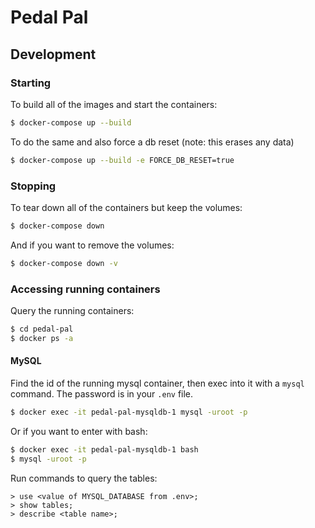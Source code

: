 # Pedal Pal

## Development

### Starting

To build all of the images and start the containers:
```bash
$ docker-compose up --build
```

To do the same and also force a db reset (note: this erases any data)
```bash
$ docker-compose up --build -e FORCE_DB_RESET=true
```

### Stopping

To tear down all of the containers but keep the volumes:
```bash
$ docker-compose down
```

And if you want to remove the volumes:
```bash
$ docker-compose down -v
```

### Accessing running containers

Query the running containers:
```bash
$ cd pedal-pal
$ docker ps -a
```

#### MySQL

Find the id of the running mysql container, then exec into it with a `mysql` command. The password is in your `.env` file.
```bash
$ docker exec -it pedal-pal-mysqldb-1 mysql -uroot -p
```

Or if you want to enter with bash:
```bash
$ docker exec -it pedal-pal-mysqldb-1 bash
$ mysql -uroot -p
```

Run commands to query the tables:
```
> use <value of MYSQL_DATABASE from .env>;
> show tables;
> describe <table name>;
```